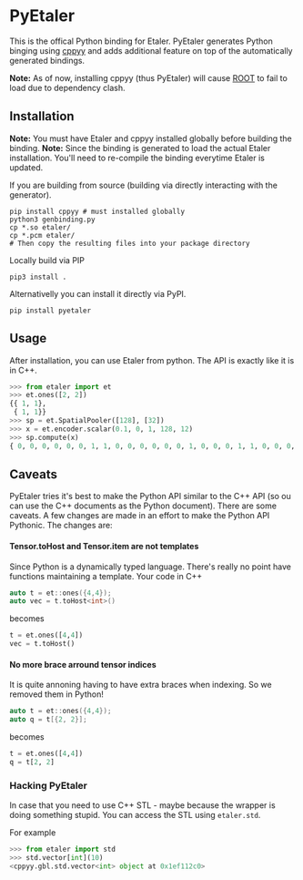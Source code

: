 # PyEtaler

This is the offical Python binding for Etaler. PyEtaler generates Python binging using [cppyy](https://cppyy.readthedocs.io/en/latest/) and adds additional feature on top of the automatically generated bindings.


**Note:** As of now, installing cppyy (thus PyEtaler) will cause [ROOT](https://root.cern.ch) to fail to load due to dependency clash.

## Installation

**Note:** You must have Etaler and cppyy installed globally before building the binding.
**Note:** Since the binding is generated to load the actual Etaler installation. You'll need to re-compile the binding everytime Etaler is updated.

If you are building from source (building via directly interacting with the generator).

```shell
pip install cppyy # must installed globally
python3 genbinding.py
cp *.so etaler/
cp *.pcm etaler/
# Then copy the resulting files into your package directory
```

Locally build via PIP

```shell
pip3 install .
```

Alternativelly you can install it directly via PyPI.

```shell
pip install pyetaler
```

## Usage

After installation, you can use Etaler from python. The API is exactly like it is in C++.

```python
>>> from etaler import et
>>> et.ones([2, 2])
{{ 1, 1}, 
 { 1, 1}}
>>> sp = et.SpatialPooler([128], [32])
>>> x = et.encoder.scalar(0.1, 0, 1, 128, 12)
>>> sp.compute(x)
{ 0, 0, 0, 0, 0, 0, 1, 1, 0, 0, 0, 0, 0, 0, 1, 0, 0, 0, 1, 1, 0, 0, 0, 0, 0, 0, 0, 0, 0, 0, 1, 0}
```

## Caveats

PyEtaler tries it's best to make the Python API similar to the C++ API (so ou can use the C++ documents as the Python document). There are some caveats. A few changes are made in an effort to make the Python API Pythonic. The changes are:

#### Tensor.toHost and Tensor.item are not templates

Since Python is a dynamically typed language. There's really no point have functions maintaining a template. Your code in C++

```C++
auto t = et::ones({4,4});
auto vec = t.toHost<int>()
```

becomes

```Python
t = et.ones([4,4])
vec = t.toHost()
```

#### No more brace arround tensor indices

It is quite annoning having to have extra braces when indexing. So we removed them in Python!

```C++
auto t = et::ones({4,4});
auto q = t[{2, 2}];
```

becomes

```Python
t = et.ones([4,4])
q = t[2, 2]
```

### Hacking PyEtaler

In case that you need to use C++ STL - maybe because the wrapper is doing something stupid. You can access the STL using `etaler.std`.

For example

```Python
>>> from etaler import std
>>> std.vector[int](10)
<cppyy.gbl.std.vector<int> object at 0x1ef112c0>
```
